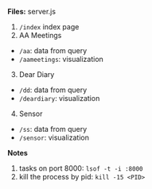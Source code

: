**Files:** server.js
1. `/index` index page
2. AA Meetings
  * `/aa`: data from query
  * `/aameetings`: visualization
3. Dear Diary
  * `/dd`: data from query
  * `/deardiary`: visualization
4. Sensor
  * `/ss`: data from query
  * `/sensor`: visualization

**Notes**
1. tasks on port 8000: `lsof -t -i :8000`
2. kill the process by pid: `kill -15 <PID>`
